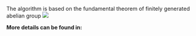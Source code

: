 The algorithm is based on the fundamental theorem of finitely generated abelian group
![](https://github.com/eathimenncvse/SageMath/blob/main/pictures_of_README/5.png)

**More details can be found in:**

